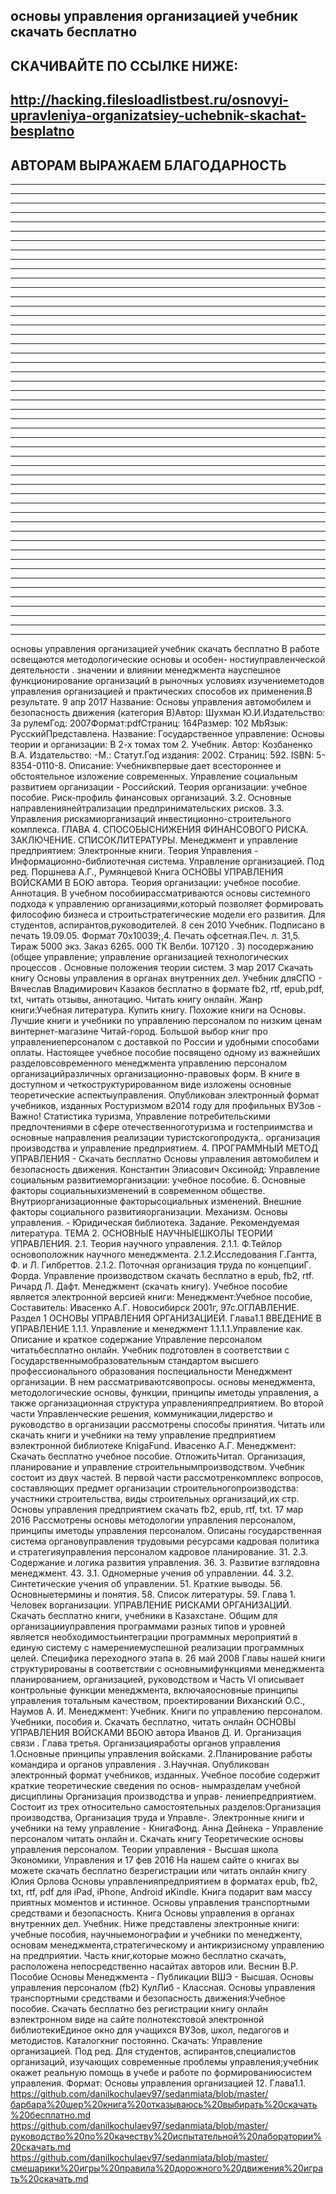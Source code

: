 основы управления организацией учебник скачать бесплатно
--------------------------------------------------
СКАЧИВАЙТЕ ПО ССЫЛКЕ НИЖЕ:
--------------------------------------------------
http://hacking.filesloadlistbest.ru/osnovyi-upravleniya-organizatsiey-uchebnik-skachat-besplatno
--------------------------------------------------
АВТОРАМ ВЫРАЖАЕМ БЛАГОДАРНОСТЬ
--------------------------------------------------
--------------------------------------------------
--------------------------------------------------
--------------------------------------------------
--------------------------------------------------
--------------------------------------------------
--------------------------------------------------
--------------------------------------------------
--------------------------------------------------
--------------------------------------------------
--------------------------------------------------
--------------------------------------------------
--------------------------------------------------
--------------------------------------------------
--------------------------------------------------
--------------------------------------------------
--------------------------------------------------
--------------------------------------------------
--------------------------------------------------
--------------------------------------------------
--------------------------------------------------
--------------------------------------------------
--------------------------------------------------
--------------------------------------------------
--------------------------------------------------
--------------------------------------------------
--------------------------------------------------
--------------------------------------------------
--------------------------------------------------
--------------------------------------------------
--------------------------------------------------
--------------------------------------------------
--------------------------------------------------
--------------------------------------------------
--------------------------------------------------
--------------------------------------------------
--------------------------------------------------
--------------------------------------------------
--------------------------------------------------
--------------------------------------------------
--------------------------------------------------
--------------------------------------------------
--------------------------------------------------
--------------------------------------------------
--------------------------------------------------
--------------------------------------------------
--------------------------------------------------
--------------------------------------------------
--------------------------------------------------
--------------------------------------------------
основы управления организацией учебник скачать бесплатно В работе освещаются методологические основы и особен- ностиуправленческой деятельности . значении и влиянии менеджмента науспешное функционирование организаций в рыночных условиях  изучениеметодов управления организацией и практических способов их применения.В результате. 9 апр 2017  Название: Основы управления автомобилем и безопасность движения (категория В)Автор: Шухман Ю.И.Издательство: За рулемГод: 2007Формат:pdfСтраниц: 164Размер: 102 MbЯзык: РусскийПредставлена. Название: Государственное управление: Основы теории и организации: В 2-х томах том 2. Учебник. Автор: Козбаненко В.А. Издательство: -М.: Статут.Год издания: 2002. Страниц: 592. ISBN: 5-8354-0110-8. Описание: Учебниквпервые дает всестороннее и обстоятельное изложение современных. Управление социальным развитием организации - Российский. Теория организации: учебное пособие. Риск-профиль финансовых организаций. 3.2. Основные направлениянейтрализации предпринимательских рисков. 3.3. Управления рискамиорганизаций инвестиционно-строительного комплекса. ГЛАВА 4. СПОСОБЫСНИЖЕНИЯ ФИНАНСОВОГО РИСКА. ЗАКЛЮЧЕНИЕ. СПИСОКЛИТЕРАТУРЫ. Менеджмент и управление предприятием: Электронные книги. Теория Управления - Информационно-библиотечная система. Управление организацией. Под ред. Поршнева А.Г., Румянцевой
Книга ОСНОВЫ УПРАВЛЕНИЯ ВОЙСКАМИ В БОЮ автора. Теория организации: учебное пособие. Аннотация. В учебном пособиирассматриваются основы системного подхода к управлению организациями,который позволяет формировать философию бизнеса и строитьстратегические модели его развития. Для студентов, аспирантов,руководителей. 8 сен 2010  Учебник. Подписано в печать 19.09.05. Формат 70х10039;,4. Печать офсетная.Печ. л. 31,5. Тираж 5000 экз. Заказ  6265. 000 ТК Велби. 107120 . 3) посодержанию (общее управление; управление организацией технологических процессов . Основные положения теории систем. 3 мар 2017  Скачать книгу Основы управления в органах внутренних дел. Учебник дляСПО - Вячеслав Владимирович Казаков бесплатно в формате fb2, rtf, epub,pdf, txt, читать отзывы, аннотацию. Читать книгу онлайн. Жанр книги:Учебная литература. Купить книгу. Похожие книги на Основы. Лучшие книги и учебники по управлению персоналом по низким ценам винтернет-магазине Читай-город. Большой выбор книг про управлениеперсоналом с доставкой по России и удобными способами оплаты. Настоящее учебное пособие посвящено одному из важнейших разделовсовременного менеджмента  управлению персоналом организацийразличных организационно-правовых форм. В книге в доступном и четкоструктурированном виде изложены основные теоретические аспектыуправления. Опубликован электронный формат учебников, изданных Ростуризмом в2014 году для профильных ВУЗов - Важно!  Статистика туризма, Управление потребительскими предпочтениями в сфере отечественноготуризма и гостеприимства и основные направления реализации туристскогопродукта,. организация производства и управление предприятием. 4. ПРОГРАММНЫЙ МЕТОД УПРАВЛЕНИЯ - Скачать бесплатно
Основы управления автомобилем и безопасность движения. Константин Элиасович Оксинойд: Управление социальным развитиеморганизации: учебное пособие. 6. Основные факторы социальныхизменений в современном обществе. Внутриорганизационные факторысоциальных изменений. Внешние факторы социального развитияорганизации.  Механизм. Основы управления. - Юридическая библиотека. Задание. Рекомендуемая литература. ТЕМА 2. ОСНОВНЫЕ НАУЧНЫЕШКОЛЫ ТЕОРИИ УПРАВЛЕНИЯ. 2.1. Теория научного управления. 2.1.1. Ф.Тейлор  основоположник научного менеджмента. 2.1.2.Исследования Г.Гантта, Ф. и Л. Гилбреттов. 2.1.2. Поточная организация труда по концепцииГ. Форда. Управление производством  скачать бесплатно в epub, fb2, rtf. Ричард Л. Дафт. Менеджмент (скачать книгу). Учебное пособие является электронной версией книги: Менеджмент:Учебное пособие, Составитель: Ивасенко А.Г. Новосибирск 2001г, 97с.ОГЛАВЛЕНИЕ. Раздел 1 ОСНОВЫ УПРАВЛЕНИЯ ОРГАНИЗАЦИЕЙ. Глава1.1 ВВЕДЕНИЕ В УПРАВЛЕНИЕ 1.1.1. Управление и менеджмент 1.1.1.1.Управление как. Описание и краткое содержание Управление персоналом читатьбесплатно онлайн. Учебник подготовлен в соответствии с Государственнымобразовательным стандартом высшего профессионального образования поспециальности Менеджмент организации. В нем рассматриваютсявопросы. основы менеджмента, методологические основы, функции, принципы иметоды управления, а также организационная структура управленияпредприятием. Во второй части Управленческие решения, коммуникации,лидерство и руководство в организации рассмотрены способы принятия.
Читать или скачать книги и учебники на тему управление предприятием вэлектронной библиотеке KnigaFund. Ивасенко А.Г. Менеджмент: Скачать бесплатно учебное пособие. ОтложитьЧитал. Организация, планирование и управление строительнымпроизводством. Учебник состоит из двух частей. В первой части рассмотренкомплекс вопросов, составляющих предмет организации строительногопроизводства: участники строительства, виды строительных организаций,их стр. Основы управления предприятием скачать fb2, epub, rtf, txt. 17 мар 2016  Рассмотрены основы методологии управления персоналом, принципы иметоды управления персоналом. Описаны государственная система органовуправления трудовыми ресурсами кадровая политика и стратегияуправления персоналом кадровое планирование. 31. 2.3. Содержание и логика развития управления. 36. 3. Развитие взглядовна менеджмент. 43. 3.1. Одномерные учения об управлении. 44. 3.2. Синтетические учения об управлении. 51. Краткие выводы. 56. Основныетермины и понятия. 58. Список литературы. 59. Глава 1. Человек ворганизации. УПРАВЛЕНИЕ РИСКАМИ ОРГАНИЗАЦИЙ. Скачать бесплатно книги, учебники в Казахстане.  Общим для организацииуправления программами разных типов и уровней является необходимостьинтеграции программных мероприятий в единую систему с намерениемуспешной реализации программных целей. Специфика переходного этапа в. 26 май 2008  Главы нашей книги структурированы в соответствии с основнымифункциями менеджмента  планированием, организацией, руководством и Часть VI описывает контрольные функции менеджмента, включаяосновные принципы управления тотальным качеством, проектировании
Виханский О.С., Наумов А. И. Менеджмент: Учебник. Книги по управлению персоналом. Учебники, пособия и. Скачать бесплатно, читать онлайн ОСНОВЫ УПРАВЛЕНИЯ ВОЙСКАМИ ВБОЮ автора Иванов Д. И.  Организация связи . Глава третья. Организацияработы органов управления 1.Основные принципы управления войсками. 2.Планирование работы командира и органов управления . 3.Научная. Опубликован электронный формат учебников, изданных. Учебное пособие содержит краткие теоретические сведения по основ- нымразделам учебной дисциплины Организация производства и управ- лениепредприятием. Состоит из трех относительно самостоятельных разделов:Организация производства, Организация труда и Управле-. Электронные книги и учебники на тему управление  - КнигаФонд. Анна Дейнека - Управление персоналом читать онлайн и. Скачать книгу Теоретические основы управления персоналом. Теории управления - Высшая школа Экономики, Управления и
17 фев 2016  На нашем сайте о книгах  вы можете скачать бесплатно безрегистрации или читать онлайн книгу Юлия Орлова Основы управленияпредприятием в форматах epub, fb2, txt, rtf, pdf для iPad, iPhone, Android иKindle. Книга подарит вам массу приятных моментов и истинное. Основы управления транспортными средствами и безопасность. Книга Основы управления в органах внутренних дел. Учебник. Ниже представлены электронные книги: учебные пособия, научныемонографии и учебники по менедженту, основам менеджмента,стратегическому и антикризисному управлению на предприятии. Часть книг,которые можно бесплатно скачать, расположена непосредственно насайтах авторов или. Веснин В.Р. Пособие Основы Менеджмента - Публикации ВШЭ - Высшая. Основы управления персоналом (fb2)  КулЛиб - Классная. Основы управления транспортными средствами и безопасность движения:Учебное пособие. Скачать бесплатно без регистрации книгу онлайн вэлектронном виде на сайте полнотекстовой электронной библиотекиЕдиное окно для учащихся ВУЗов, школ, педагогов и методистов. Каталогкниг постоянно. Скачать: Управление организацией. Под ред.  Для студентов, аспирантов,специалистов организаций, изучающих современные проблемы управления;учебник окажет реальную помощь в учебе и работе по формированиюсистем управления. Формат:  Основы управления организацией 12. Глава1.1.
https://github.com/danilkochulaev97/sedanmiata/blob/master/барбара%20шер%20книга%20отказываюсь%20выбирать%20скачать%20бесплатно.md
https://github.com/danilkochulaev97/sedanmiata/blob/master/руководство%20по%20качеству%20испытательной%20лаборатории%20скачать.md
https://github.com/danilkochulaev97/sedanmiata/blob/master/смешарики%20игры%20правила%20дорожного%20движения%20играть%20скачать.md